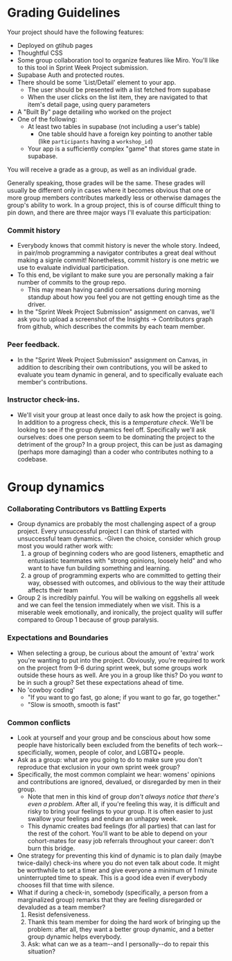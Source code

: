 # Grading Guidelines

Your project should have the following features:

- Deployed on gtihub pages
- Thoughtful CSS
- Some group collaboration tool to organize features like Miro. You'll like to this tool in Sprint Week Project submission.
- Supabase Auth and protected routes.
- There should be some 'List/Detail' element to your app.
    - The user should be presented with a list fetched from supabase
    - When the user clicks on the list item, they are navigated to that item's detail page, using query parameters
- A "Built By" page detailing who worked on the project
- One of the following:
    - At least two tables in supabase (not including a user's table)
        - One table should have a foreign key pointing to another table (like `participants` having a `workshop_id`)
    - Your app is a sufficiently complex "game" that stores game state in supabase.

You will receive a grade as a group, as well as an individual grade.

Generally speaking, those grades will be the same. These grades will usually be different only in cases where it becomes obvious that one or more group members contributes markedly less or otherwise damages the group's ability to work. In a group project, this is of course difficult thing to pin down, and there are three major ways I'll evaluate this participation:

### Commit history
- Everybody knows that commit history is never the whole story. Indeed, in pair/mob programming a navigator contributes a great deal without making a signle commit! Nonetheless, commit history is one metric we use to evaluate individual participation. 
- To this end, be vigilant to make sure you are personally making a fair number of commits to the group repo. 
    - This may mean having candid conversations during morning standup about how you feel you are not getting enough time as the driver.
- In the "Sprint Week Project Submission" assignment on canvas, we'll ask you to upload a screenshot of the Insights -> Contributors graph from github, which describes the commits by each team member. 
### Peer feedback. 
- In the "Sprint Week Project Submission" assignment on Canvas, in addition to describing their own contributions, you will be asked to evaluate you team dynamic in general, and to specifically  evaluate each member's contributions.
### Instructor check-ins. 
- We'll visit your group at least once daily to ask how the project is going. In addition to a progress check, this is a _temperature check_. We'll be looking to see if the group dynamics feel off. Specifically we'll ask ourselves: does one person seem to be dominating the project to the detriment of the group? In a group project, this can be just as damaging (perhaps more damaging) than a coder who contributes nothing to a codebase.

# Group dynamics

### Collaborating Contributors vs Battling Experts
- Group dynamics are probably the most challenging aspect of a group project. Every unsuccessful project I can think of started with unsuccessful team dynamics. 
-Given the choice, consider which group most you would rather work with:
    1) a group of beginning coders who are good listeners, emapthetic and entusiastic teammates with "strong opinions, loosely held" and who want to have fun building something and learning.
    2) a group of programming experts who are committed to getting their way, obsessed with outcomes, and oblivious to the way their attitude affects their team
- Group 2 is incredibly painful. You will be walking on eggshells all week and we can feel the tension immediately when we visit. This is a miserable week emotionally, and ironically, the project quality will suffer compared to Group 1 because of group paralysis. 

### Expectations and Boundaries
- When selecting a group, be curious about the amount of 'extra' work you're wanting to put into the project. Obviously, you're required to work on the project from 9-6 during sprint week, but some groups work outside these hours as well. Are you in a group like this? Do you _want_ to be in such a group? Set these expectations ahead of time.
- No 'cowboy coding'
    - "If you want to go fast, go alone; if you want to go far, go together."
    - "Slow is smooth, smooth is fast"

### Common conflicts
- Look at yourself and your group and be conscious about how some people have historically been excluded from the benefits of tech work--specificially, women, people of color, and LGBTQ+ people. 
- Ask as a group: what are you going to do to make sure you don't reproduce that exclusion in your own sprint week group?
- Specifically, the most common complaint we hear: womens' opinions and contributions are ignored, devalued, or disregarded by men in their group.
    - Note that men in this kind of group _don't always notice that there's even a problem_. After all, if you're feeling this way, it is difficult and risky to bring your feelings to your group. It is often easier to just swallow your feelings and endure an unhappy week.
    - This dynamic creates bad feelings (for all parties) that can last for the rest of the cohort. You'll want to be able to depend on your cohort-mates for easy job referrals throughout your career: don't burn this bridge.
- One strategy for preventing this kind of dynamic is to plan daily (maybe twice-daily) check-ins where you do not even talk about code. It might be worthwhile to set a timer and give everyone a minimum of 1 minute uninterrupted time to speak. This is a good idea even if everybody chooses fill that time with silence.
- What if during a check-in, somebody (specifically, a person from a marginalized group) remarks that they are feeling disregarded or devaluded as a team member? 
    1) Resist defensiveness. 
    2) Thank this team member for doing the hard work of bringing up the problem: after all, they want a better group dynamic, and a better group dynamic helps everybody.
    3) Ask: what can we as a team--and I personally--do to repair this situation?
